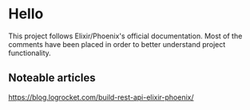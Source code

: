 # Hello

This project follows Elixir/Phoenix's official documentation. Most of the comments have been placed in order to better understand project functionality. 

## Noteable articles

https://blog.logrocket.com/build-rest-api-elixir-phoenix/

